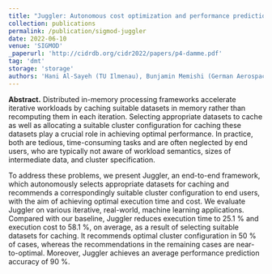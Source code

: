```yaml
---
title: "Juggler: Autonomous cost optimization and performance prediction of big data applications"
collection: publications
permalink: /publication/sigmod-juggler
date: 2022-06-10
venue: 'SIGMOD'
_paperurl: 'http://cidrdb.org/cidr2022/papers/p4-damme.pdf'
tag: 'dmt'
storage: 'storage'
authors: 'Hani Al-Sayeh (TU Ilmenau), Bunjamin Memishi (German Aerospace Center), Muhammad Attahir Jibril (TU Ilmenau), Marcus Paradies (German Aerospace Center), Kai-Uwe Sattler (TU Ilmenau)'
---
```


**Abstract.** Distributed in-memory processing frameworks accelerate iterative workloads by caching suitable datasets in memory rather than recomputing them in each iteration. Selecting appropriate datasets to cache as well as allocating a suitable cluster configuration for caching these datasets play a crucial role in achieving optimal performance. In practice, both are tedious, time-consuming tasks and are often neglected by end users, who are typically not aware of workload semantics, sizes of intermediate data, and cluster specification.

To address these problems, we present Juggler, an end-to-end framework, which autonomously selects appropriate datasets for caching and recommends a correspondingly suitable cluster configuration to end users, with the aim of achieving optimal execution time and cost. We evaluate Juggler on various iterative, real-world, machine learning applications. Compared with our baseline, Juggler reduces execution time to 25.1 % and execution cost to 58.1 %, on average, as a result of selecting suitable datasets for caching. It recommends optimal cluster configuration in 50 % of cases, whereas the recommendations in the remaining cases are near-to-optimal. Moreover, Juggler achieves an average performance prediction accuracy of 90 %.
